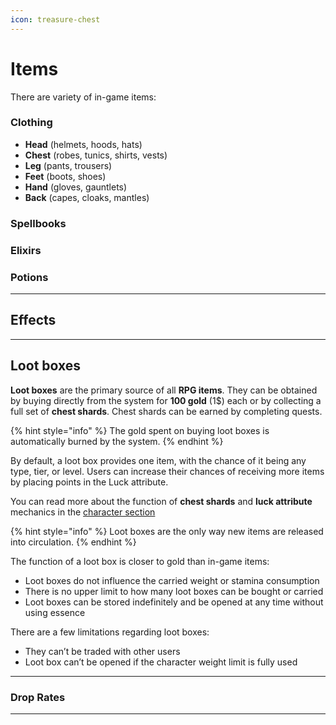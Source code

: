 ```yaml
---
icon: treasure-chest
---
```


# Items

There are variety of in-game items:

### Clothing

* **Head** (helmets, hoods, hats)
* **Chest** (robes, tunics, shirts, vests)
* **Leg** (pants, trousers)
* **Feet** (boots, shoes)
* **Hand** (gloves, gauntlets)
* **Back** (capes, cloaks, mantles) 

### Spellbooks

### Elixirs

### Potions

***

## Effects

***

## Loot boxes

**Loot boxes** are the primary source of all **RPG items**. They can be obtained by buying directly from the system for **100 gold** (1$) each or by collecting a full set of **chest shards**. Chest shards can be earned by completing quests.

{% hint style="info" %}
The gold spent on buying loot boxes is automatically burned by the system.
{% endhint %}

By default, a loot box provides one item, with the chance of it being any type, tier, or level. Users can increase their chances of receiving more items by placing points in the Luck attribute. 

You can read more about the function of **chest shards** and **luck attribute** mechanics in the [character section](character.md)

{% hint style="info" %}
Loot boxes are the only way new items are released into circulation. 
{% endhint %}

The function of a loot box is closer to gold than in-game items:

*  Loot boxes do not influence the carried weight or stamina consumption
*  There is no upper limit to how many loot boxes can be bought or carried
*  Loot boxes can be stored indefinitely and be opened at any time without using essence

There are a few limitations regarding loot boxes:

*  They can’t be traded with other users
*  Loot box can’t be opened if the character weight limit is fully used

***

### Drop Rates

***



